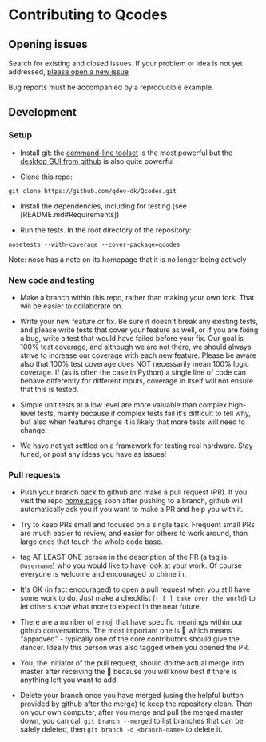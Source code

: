 # Contributing to Qcodes

## Opening issues

Search for existing and closed issues. If your problem or idea is not yet addressed, [please open a new issue](https://github.com/qdev-dk/Qcodes/issues/new)

Bug reports must be accompanied by a reproducible example.

## Development

### Setup

- Install git: the [command-line toolset](https://git-scm.com/) is the most powerful but the [desktop GUI from github](https://desktop.github.com/) is also quite powerful

- Clone this repo:
```
git clone https://github.com/qdev-dk/Qcodes.git
```

- Install the dependencies, including for testing (see [README.md#Requirements])

- Run the tests. In the root directory of the repository:
```
nosetests --with-coverage --cover-package=qcodes
```
Note: nose has a note on its homepage that it is no longer being actively

### New code and testing

- Make a branch within this repo, rather than making your own fork. That will be easier to collaborate on.

- Write your new feature or fix. Be sure it doesn't break any existing tests, and please write tests that cover your feature as well, or if you are fixing a bug, write a test that would have failed before your fix. Our goal is 100% test coverage, and although we are not there, we should always strive to increase our coverage with each new feature. Please be aware also that 100% test coverage does NOT necessarily mean 100% logic coverage. If (as is often the case in Python) a single line of code can behave differently for different inputs, coverage in itself will not ensure that this is tested.

- Simple unit tests at a low level are more valuable than complex high-level tests, mainly because if complex tests fail it's difficult to tell why, but also when features change it is likely that more tests will need to change.

- We have not yet settled on a framework for testing real hardware. Stay tuned, or post any ideas you have as issues!

### Pull requests

- Push your branch back to github and make a pull request (PR). If you visit the repo [home page](https://github.com/qdev-dk/Qcodes) soon after pushing to a branch, github will automatically ask you if you want to make a PR and help you with it.

- Try to keep PRs small and focused on a single task. Frequent small PRs are much easier to review, and easier for others to work around, than large ones that touch the whole code base.

- tag AT LEAST ONE person in the description of the PR (a tag is `@username`) who you would like to have look at your work. Of course everyone is welcome and encouraged to chime in.

- It's OK (in fact encouraged) to open a pull request when you still have some work to do. Just make a checklist (`- [ ] take over the world`) to let others know what more to expect in the near future.

- There are a number of emoji that have specific meanings within our github conversations. The most important one is :dancer: which means "approved" - typically one of the core contributors should give the dancer. Ideally this person was also tagged when you opened the PR.

- You, the initiator of the pull request, should do the actual merge into master after receiving the :dancer: because you will know best if there is anything left you want to add.

- Delete your branch once you have merged (using the helpful button provided by github after the merge) to keep the repository clean. Then on your own computer, after you merge and pull the merged master down, you can call `git branch --merged` to list branches that can be safely deleted, then `git branch -d <branch-name>` to delete it.